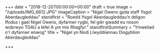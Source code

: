 +++
date = "2018-12-20T00:00:00+00:00"
draft = true
image = "/uploads/IMG_6612.JPG"
imageCaption = "Nigel Owens gyda staff Ysgol Aberdaugleddau"
standfirst = "Roedd Ysgol Aberdaugleddau’n ddigon ffodus i gael Nigel Owens, dyfarnwr rygbi, fel gŵr gwadd eu noson wobrwyo TGAU a lefel A ym mis Rhagfyr."
standfirstSummary = "Ymweliad o'r dyfarnwr enwog"
title = "Nigel yn Nodi Llwyddiannau Disgyblion Aberdaugleddau"

+++

